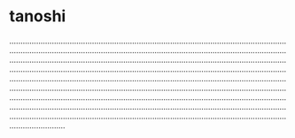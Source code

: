 # tanoshi
.....................................................................................................................................................................................................................................................................................................................................................................................................................................................................................................................................................................................................................................................................................................................................................................................................................................................................................................................................................................................................................................................................................................................................................................................